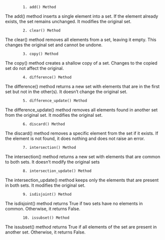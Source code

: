             1. add() Method
The add() method inserts a single element into a set. If the element already exists, the set remains unchanged. It modifies the original set.


            2. clear() Method
The clear() method removes all elements from a set, leaving it empty. This changes the original set and cannot be undone.


            3. copy() Method
The copy() method creates a shallow copy of a set. Changes to the copied set do not affect the original.


            4. difference() Method
The difference() method returns a new set with elements that are in the first set but not in the other(s). It doesn’t change the original set.


            5. difference_update() Method
The difference_update() method removes all elements found in another set from the original set. It modifies the original set.


            6. discard() Method
The discard() method removes a specific element from the set if it exists. If the element is not found, it does nothing and does not raise an error.


            7. intersection() Method
The intersection() method returns a new set with elements that are common to both sets. It doesn’t modify the original sets


            8. intersection_update() Method
The intersection_update() method keeps only the elements that are present in both sets. It modifies the original set.


            9. isdisjoint() Method
The isdisjoint() method returns True if two sets have no elements in common. Otherwise, it returns False.


            10. issubset() Method
The issubset() method returns True if all elements of the set are present in another set. Otherwise, it returns False.